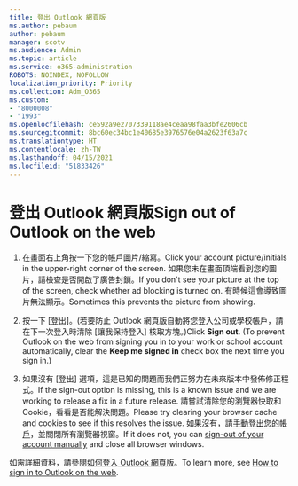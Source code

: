 ```yaml
---
title: 登出 Outlook 網頁版
ms.author: pebaum
author: pebaum
manager: scotv
ms.audience: Admin
ms.topic: article
ms.service: o365-administration
ROBOTS: NOINDEX, NOFOLLOW
localization_priority: Priority
ms.collection: Adm_O365
ms.custom:
- "8000008"
- "1993"
ms.openlocfilehash: ce592a9e2707339118ae4ceaa98faa3bfe2606cb
ms.sourcegitcommit: 8bc60ec34bc1e40685e3976576e04a2623f63a7c
ms.translationtype: HT
ms.contentlocale: zh-TW
ms.lasthandoff: 04/15/2021
ms.locfileid: "51833426"
---
```

# <a name="sign-out-of-outlook-on-the-web"></a><span data-ttu-id="fece0-102">登出 Outlook 網頁版</span><span class="sxs-lookup"><span data-stu-id="fece0-102">Sign out of Outlook on the web</span></span>

1. <span data-ttu-id="fece0-103">在畫面右上角按一下您的帳戶圖片/縮寫。</span><span class="sxs-lookup"><span data-stu-id="fece0-103">Click your account picture/initials in the upper-right corner of the screen.</span></span> <span data-ttu-id="fece0-104">如果您未在畫面頂端看到您的圖片，請檢查是否開啟了廣告封鎖。</span><span class="sxs-lookup"><span data-stu-id="fece0-104">If you don't see your picture at the top of the screen, check whether ad blocking is turned on.</span></span> <span data-ttu-id="fece0-105">有時候這會導致圖片無法顯示。</span><span class="sxs-lookup"><span data-stu-id="fece0-105">Sometimes this prevents the picture from showing.</span></span>

2. <span data-ttu-id="fece0-106">按一下 [登出]。(若要防止 Outlook 網頁版自動將您登入公司或學校帳戶，請在下一次登入時清除 [讓我保持登入] 核取方塊。)</span><span class="sxs-lookup"><span data-stu-id="fece0-106">Click **Sign out**. (To prevent Outlook on the web from signing you in to your work or school account automatically, clear the **Keep me signed in** check box the next time you sign in.)</span></span>

3. <span data-ttu-id="fece0-107">如果沒有 [登出] 選項，這是已知的問題而我們正努力在未來版本中發佈修正程式。</span><span class="sxs-lookup"><span data-stu-id="fece0-107">If the sign-out option is missing, this is a known issue and we are working to release a fix in a future release.</span></span>  <span data-ttu-id="fece0-108">請嘗試清除您的瀏覽器快取和 Cookie，看看是否能解決問題。</span><span class="sxs-lookup"><span data-stu-id="fece0-108">Please try clearing your browser cache and cookies to see if this resolves the issue.</span></span>  <span data-ttu-id="fece0-109">如果沒有，請[手動登出您的帳戶](https://login.live.com/logout.srf)，並關閉所有瀏覽器視窗。</span><span class="sxs-lookup"><span data-stu-id="fece0-109">If it does not, you can [sign-out of your account manually](https://login.live.com/logout.srf) and close all browser windows.</span></span>

<span data-ttu-id="fece0-110">如需詳細資料，請參閱[如何登入 Outlook 網頁版](https://support.office.com/article/how-to-sign-in-to-outlook-on-the-web-763fab4d-0138-4814-b450-37fc286bcb79)。</span><span class="sxs-lookup"><span data-stu-id="fece0-110">To learn more, see [How to sign in to Outlook on the web](https://support.office.com/article/how-to-sign-in-to-outlook-on-the-web-763fab4d-0138-4814-b450-37fc286bcb79).</span></span>
